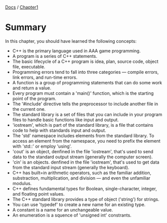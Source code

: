 [Docs](../../) / [Chapter1](../)
# Summary
In this chapter, you  should have learned the following concepts:
- C++ is the primary language used in AAA game programming.
- A program is a series of C++ statements.
- The basic lifecycle of a C++ program is idea, plan, source code, object file, executable.
- Programming errors tend to fall into three categories — compile errors, link errors, and run-time errors.
- A function is a group of programming statements that can do some work and return a value.
- Every program must contain a 'main()' function, which is the starting point of the program.
- The '#include' directive tells the preprocessor to include another file in the current one. 
- The standard library is a set of files that you can include in your program files to handle basic functions like input and output.
- 'iostream', which is part of the standard library, is a file that contains code to help with standards input and output.
- The 'std' namespace includes elements from the standard library. To access an element from the namespace, you need to prefix the element with 'std::' or employ 'using'.
- 'cout' is an object, denfined in the file 'iostream', that's used to send data to the standard output stream (generally the computer screen).
- 'cin' is an objects. denfined in the file 'iostream', that's used to get data from the standard input stream (generally the keyboard).
- C++ has built=in arithmetic operators, such as the familiar addition, substraction, multiplication, and division — and even the unfamiliar modulus.
- C++ defines fundamental types for Boolean, single-character, integer, and floating point values.
- The C++ standard library provides a type of object ('string') for strings.
- You can use 'typedef' to create a new name for an existing type.
- A constant is a name for an unchangeable value.
- An enumeration is a squence of 'unsigned int' constrants.